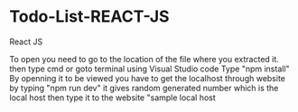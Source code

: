 # Todo-List-REACT-JS
React JS

To open you need to go to the location of the file where you extracted it.
then type cmd or goto terminal using Visual Studio code
Type "npm install"
By openning it to be viewed you have to get the localhost through website by typing "npm run dev"
it gives random generated number which is the local host then type it to the website 
"sample local host 
